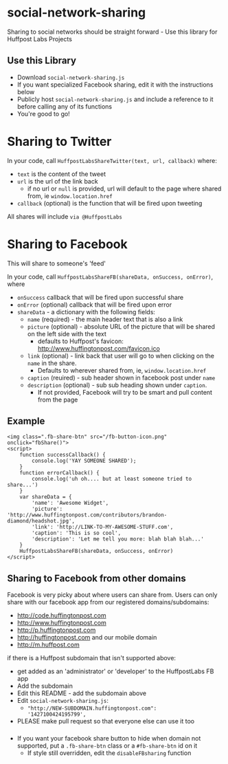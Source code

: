 social-network-sharing
======================

Sharing to social networks should be straight forward - Use this library for Huffpost Labs Projects

Use this Library
---

- Download ```social-network-sharing.js```
- If you want specialized Facebook sharing, edit it with the instructions below
- Publicly host ```social-network-sharing.js``` and include a reference to it before calling any of its functions
- You're good to go!


Sharing to Twitter
===

In your code, call ```HuffpostLabsShareTwitter(text, url, callback)``` where:
- ```text``` is the content of the tweet
- ```url``` is the url of the link back
	- if no url or ```null``` is provided, url will default to the page where shared from, ie ```window.location.href```
- ```callback``` (optional) is the function that will be fired upon tweeting

All shares will include ```via @HuffpostLabs```

Sharing to Facebook
===
This will share to someone's 'feed'

In your code, call ```HuffpostLabsShareFB(shareData, onSuccess, onError)```, where

- ```onSuccess``` callback that will be fired upon successful share
- ```onError``` (optional) callback that will be fired upon error
- ```shareData``` - a dictionary with the following fields:
	- ```name``` (required) - the main header text that is also a link
	- ```picture``` (optional) - absolute URL of the picture that will be shared on the left side with the text
		- defaults to Huffpost's favicon: http://www.huffingtonpost.com/favicon.ico
	- ```link``` (optional) - link back that user will go to when clicking on the ```name``` in the share.
		- Defaults to wherever shared from, ie, ```window.location.href```
	- ```caption``` (reuired) - sub header shown in facebook post under ```name```
	- ```description``` (optional) - sub sub heading shown under ```caption```.
		- If not provided, Facebook will try to be smart and pull content from the page

Example
---

```
<img class=".fb-share-btn" src="/fb-button-icon.png" onclick="fbShare()">
<script>
	function successCallback() {
		console.log('YAY SOMEONE SHARED');
	}
	function errorCallback() {
		console.log('uh oh.... but at least someone tried to share...')
	}
	var shareData = {
		'name': 'Awesome Widget',
		'picture': 'http://www.huffingtonpost.com/contributors/brandon-diamond/headshot.jpg',
		'link': 'http://LINK-TO-MY-AWESOME-STUFF.com',
		'caption': 'This is so cool',
		'description': 'Let me tell you more: blah blah blah...'
	}
	HuffpostLabsShareFB(shareData, onSuccess, onError)
</script>
```



Sharing to Facebook from other domains
---

Facebook is very picky about where users can share from.  Users can only share with our facebook app from our registered domains/subdomains:

- http://code.huffingtonpost.com
- http://www.huffingtonpost.com
- http://p.huffingtonpost.com
- http://huffingtonpost.com
and our mobile domain
- http://m.huffpost.com

if there is a Huffpost subdomain that isn't supported above:

- get added as an 'administrator' or 'developer' to the HuffpostLabs FB app
- Add the subdomain
- Edit this README - add the subdomain above
- Edit ```social-network-sharing.js```: 
	- ```"http://NEW-SUBDOMAIN.huffingtonpost.com": 	  '1427100424195799',```
- PLEASE make pull request so that everyone else can use it too

###
- If you want your facebook share button to hide when domain not supported, put a ```.fb-share-btn``` class or a ```#fb-share-btn``` id on it
	- If style still overridden, edit the ```disableFBsharing``` function










